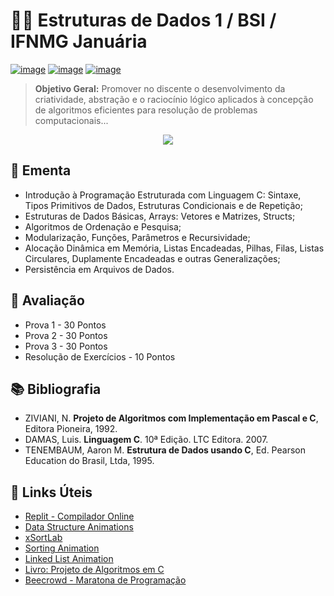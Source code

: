 # :technologist: Estruturas de Dados 1 / BSI / IFNMG Januária

[![image](https://img.shields.io/badge/WhatsApp_da_Disciplina-2e7041?style=for-the-badge&logo=whatsapp&logoColor=white
)](https://chat.whatsapp.com/BX65UXXM5E87TjS72CzxZt)
[![image](https://img.shields.io/badge/Links_Úteis-4053D6?style=for-the-badge&logo=amp&logoColor=white
)](#link-links-úteis) [![image](https://img.shields.io/badge/Canal_Youtube-FF0000?style=for-the-badge&logo=youtube&logoColor=white)](https://www.youtube.com/@estruturasdedadosi9960)


> **Objetivo Geral:** Promover no discente o desenvolvimento da criatividade, abstração e o raciocínio lógico aplicados à concepção de algoritmos eficientes para resolução de problemas computacionais...
<p align="center"><img src="https://github.com/adrianoifnmg/adrianoifnmg/blob/main/icons/cat-typing.gif"></p>

## :dart: Ementa
* Introdução à Programação Estruturada com Linguagem C: Sintaxe, Tipos Primitivos de Dados, Estruturas Condicionais e de Repetição;
* Estruturas de Dados Básicas, Arrays: Vetores e Matrizes, Structs; 
* Algoritmos de Ordenação e Pesquisa; 
* Modularização, Funções, Parâmetros e Recursividade; 
* Alocação Dinâmica em Memória, Listas Encadeadas, Pilhas, Filas, Listas Circulares, Duplamente Encadeadas e outras Generalizações; 
* Persistência em Arquivos de Dados.

## :memo: Avaliação

* Prova 1 - 30 Pontos
* Prova 2 - 30 Pontos
* Prova 3 - 30 Pontos
* Resolução de Exercícios - 10 Pontos

## :books: Bibliografia

* ZIVIANI, N. **Projeto de Algoritmos com Implementação em Pascal e C**, Editora Pioneira, 1992.
* DAMAS, Luis. **Linguagem C**. 10ª Edição. LTC Editora. 2007.
* TENEMBAUM, Aaron M. **Estrutura de Dados usando C**, Ed. Pearson Education do Brasil, Ltda, 1995.

## :link: Links Úteis

* [Replit - Compilador Online](https://replit.com/)
* [Data Structure Animations](https://www.cs.usfca.edu/~galles/visualization/Algorithms.html)
* [xSortLab](https://math.hws.edu/eck/js/sorting/xSortLab.html)
* [Sorting Animation](https://www.toptal.com/developers/sorting-algorithms)
* [Linked List Animation](https://www.cs.usfca.edu/~galles/visualization/QueueLL.html)
* [Livro: Projeto de Algoritmos em C](https://www.ime.usp.br/~pf/algoritmos/index.html)
* [Beecrowd - Maratona de Programação](https://www.beecrowd.com.br/judge/pt/login)
